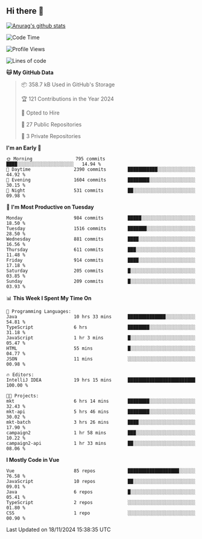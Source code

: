 ## Hi there 👋

[![Anurag's github stats](https://github-readme-stats.vercel.app/api?username=Songwonseok)](https://github.com/anuraghazra/github-readme-stats)



<!--START_SECTION:waka-->
![Code Time](http://img.shields.io/badge/Code%20Time-3%2C115%20hrs%2016%20mins-blue)

![Profile Views](http://img.shields.io/badge/Profile%20Views-0-blue)

![Lines of code](https://img.shields.io/badge/From%20Hello%20World%20I%27ve%20Written-34.8%20million%20lines%20of%20code-blue)

**🐱 My GitHub Data** 

> 📦 358.7 kB Used in GitHub's Storage 
 > 
> 🏆 121 Contributions in the Year 2024
 > 
> 💼 Opted to Hire
 > 
> 📜 27 Public Repositories 
 > 
> 🔑 3 Private Repositories 
 > 
**I'm an Early 🐤** 

```text
🌞 Morning                795 commits         ████░░░░░░░░░░░░░░░░░░░░░   14.94 % 
🌆 Daytime                2390 commits        ███████████░░░░░░░░░░░░░░   44.92 % 
🌃 Evening                1604 commits        ████████░░░░░░░░░░░░░░░░░   30.15 % 
🌙 Night                  531 commits         ██░░░░░░░░░░░░░░░░░░░░░░░   09.98 % 
```
📅 **I'm Most Productive on Tuesday** 

```text
Monday                   984 commits         █████░░░░░░░░░░░░░░░░░░░░   18.50 % 
Tuesday                  1516 commits        ███████░░░░░░░░░░░░░░░░░░   28.50 % 
Wednesday                881 commits         ████░░░░░░░░░░░░░░░░░░░░░   16.56 % 
Thursday                 611 commits         ███░░░░░░░░░░░░░░░░░░░░░░   11.48 % 
Friday                   914 commits         ████░░░░░░░░░░░░░░░░░░░░░   17.18 % 
Saturday                 205 commits         █░░░░░░░░░░░░░░░░░░░░░░░░   03.85 % 
Sunday                   209 commits         █░░░░░░░░░░░░░░░░░░░░░░░░   03.93 % 
```


📊 **This Week I Spent My Time On** 

```text
💬 Programming Languages: 
Java                     10 hrs 33 mins      ██████████████░░░░░░░░░░░   54.81 % 
TypeScript               6 hrs               ████████░░░░░░░░░░░░░░░░░   31.18 % 
JavaScript               1 hr 3 mins         █░░░░░░░░░░░░░░░░░░░░░░░░   05.47 % 
HTML                     55 mins             █░░░░░░░░░░░░░░░░░░░░░░░░   04.77 % 
JSON                     11 mins             ░░░░░░░░░░░░░░░░░░░░░░░░░   00.98 % 

🔥 Editors: 
IntelliJ IDEA            19 hrs 15 mins      █████████████████████████   100.00 % 

🐱‍💻 Projects: 
mkt                      6 hrs 14 mins       ████████░░░░░░░░░░░░░░░░░   32.43 % 
mkt-api                  5 hrs 46 mins       ████████░░░░░░░░░░░░░░░░░   30.02 % 
mkt-batch                3 hrs 26 mins       ████░░░░░░░░░░░░░░░░░░░░░   17.90 % 
campaign2                1 hr 58 mins        ███░░░░░░░░░░░░░░░░░░░░░░   10.22 % 
campaign2-api            1 hr 33 mins        ██░░░░░░░░░░░░░░░░░░░░░░░   08.06 % 
```

**I Mostly Code in Vue** 

```text
Vue                      85 repos            ███████████████████░░░░░░   76.58 % 
JavaScript               10 repos            ██░░░░░░░░░░░░░░░░░░░░░░░   09.01 % 
Java                     6 repos             █░░░░░░░░░░░░░░░░░░░░░░░░   05.41 % 
TypeScript               2 repos             ░░░░░░░░░░░░░░░░░░░░░░░░░   01.80 % 
CSS                      1 repo              ░░░░░░░░░░░░░░░░░░░░░░░░░   00.90 % 
```




 Last Updated on 18/11/2024 15:38:35 UTC
<!--END_SECTION:waka-->
